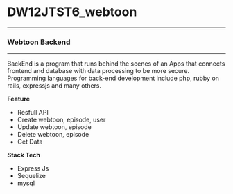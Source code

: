 # DW12JTST6_webtoon


------------------------------------------------------------------------------
### Webtoon Backend
------------------------------------------------------------------------------
BackEnd is a program that runs behind the scenes of an Apps that connects frontend and database with data processing 
to be more secure. Programming languages for back-end development include php, rubby on rails, expressjs and many others.


**Feature**
* Resfull API
* Create webtoon, episode, user
* Update webtoon, episode
* Delete webtoon, episode
* Get Data

**Stack Tech**
* Express Js
* Sequelize
* mysql

